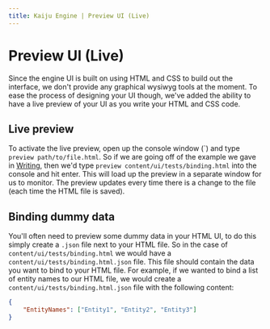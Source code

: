 ```yaml
---
title: Kaiju Engine | Preview UI (Live)
---
```


# Preview UI (Live)
Since the engine UI is built on using HTML and CSS to build out the interface, we don't provide any graphical wysiwyg tools at the moment. To ease the process of designing your UI though, we've added the ability to have a live preview of your UI as you write your HTML and CSS code.

## Live preview
To activate the live preview, open up the console window (&#96;) and type `preview path/to/file.html`. So if we are going off of the example we gave in [Writing](writing.md), then we'd type `preview content/ui/tests/binding.html` into the console and hit enter. This will load up the preview in a separate window for us to monitor. The preview updates every time there is a change to the file (each time the HTML file is saved).

## Binding dummy data
You'll often need to preview some dummy data in your HTML UI, to do this simply create a `.json` file next to your HTML file. So in the case of `content/ui/tests/binding.html` we would have a `content/ui/tests/binding.html.json` file. This file should contain the data you want to bind to your HTML file. For example, if we wanted to bind a list of entity names to our HTML file, we would create a `content/ui/tests/binding.html.json` file with the following content:

```json
{
	"EntityNames": ["Entity1", "Entity2", "Entity3"]
}
```
